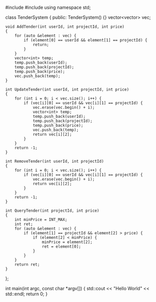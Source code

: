 #include <iostream>
#include <vector>
using namespace std;

class TenderSystem {
public:
    TenderSystem() {}
    vector<vector<int>> vec;

    void AddTender(int userId, int projectId, int price)
    {
        for (auto &element : vec) {
            if (element[0] == userId && element[1] == projectId) {
                return;
            }
        }
        vector<int> temp;
        temp.push_back(userId);
        temp.push_back(projectId);
        temp.push_back(price);
        vec.push_back(temp);
    }

    int UpdateTender(int userId, int projectId, int price)
    {
        for (int i = 0; i < vec.size(); i++) {
            if (vec[i][0] == userId && vec[i][1] == projectId) {
                vec.erase(vec.begin() + i);
                vector<int> temp;
                temp.push_back(userId);
                temp.push_back(projectId);
                temp.push_back(price);
                vec.push_back(temp);
                return vec[i][2];
            }
        }
        return -1;
    }

    int RemoveTender(int userId, int projectId)
    {
        for (int i = 0; i < vec.size(); i++) {
            if (vec[i][0] == userId && vec[i][1] == projectId) {
                vec.erase(vec.begin() + i);
                return vec[i][2];
            }
        }
        return -1;
    }

    int QueryTender(int projectId, int price)
    {
        int minPrice = INT_MAX;
        int ret;
        for (auto &element : vec) {
            if (element[1] == projectId && element[2] > price) {
                if (element[2] < minPrice) {
                    minPrice = element[2];
                    ret = element[0];
                }
            }
        }
        return ret;
    }
};

int main(int argc, const char *argv[])
{
    std::cout << "Hello World" << std::endl;
    return 0;
}
